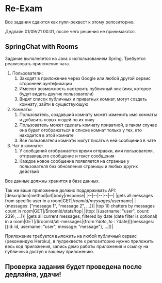 # Re-Exam
Все задания сдаются как пулл-реквест к этому репозиторию.

Дедлайн 01/09/21 00:01, после чего решения не принимаются.
## SpringChat with Rooms
Задание выполняется на Java с использованием Spring. 
Требуется реализовать приложение чата.
 1. Пользователи:
    1. Заходят в приложение через Google или любой другой сервис сторонней аунтефикации
    2. Имееют возможность настроить публичный ник (имя, которое будут видеть другие пользователи)
    3. Видят список публичных и приватных комнат, могут создать комнату, зайти в существующую
 2. Комнаты: 
    1. Пользователь, создавший комнату может изменить имя комнаты и добавить новых людей по их нику
    2. Пользователь может сделать комнату приватной, в таком случае она будет отображаться в списке комнат только у тех, кто находится в этой комнате
    3. Все пользователи комнаты могут писать в ней сообщения в чате
 3. Чат в комнате:
    1. У сообщений отображается время отправки, имя пользователя, отправившего сообщение и текст сообщения
    2. Каждое новое сообщение появляется на странице у пользователя без обновления страницы и любых других действий

Все данные должны хранится в базе данных.

Так же ваше приложение должно поддерживать API:
|description|method|url|body|response|
|--|--|--|--|--|
|gets all messages from specific user in a room|GET|/$roomId/messages/$username|  |{messages: ["message 1", "message 2", ...]}|
|top 10 chatters by messages count in room|GET|/$roomId/stats/top| |{top: [{username: "user", count: 239}, ...]}|
|gets all current messages, filtered by date (date filter is optional) in a room|GET|/$roomId/all-messages|{from:?$date, to:?$date}|{messages: [{id: id, username: "user", message: "message"}, ...]}|

Приложение требуется выложить на любой публичный сервис (рекомендую Heroku), в пулреквесте к репозиторию нужно приложить весь код приложения, запись демо работы приложения и ссылку на публичный доступ к вашему приложению.

## Проверка задания будет проведена после дедлайна, удачи!
